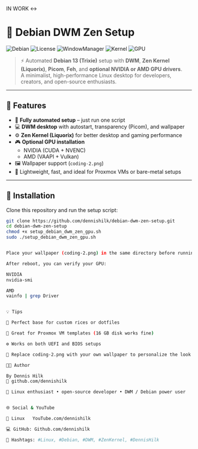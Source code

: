 IN WORK <->

# 🧠 Debian DWM Zen Setup

![Debian](https://img.shields.io/badge/Debian-13%20Trixie-A81D33?logo=debian&logoColor=white)
![License](https://img.shields.io/badge/License-MIT-blue)
![WindowManager](https://img.shields.io/badge/WM-DWM-blue)
![Kernel](https://img.shields.io/badge/Kernel-Zen%20(Liquorix)-brightgreen)
![GPU](https://img.shields.io/badge/GPU-NVIDIA%20%7C%20AMD-orange)

> ⚡️ Automated **Debian 13 (Trixie)** setup with **DWM**, **Zen Kernel (Liquorix)**, **Picom**, **Feh**, and **optional NVIDIA or AMD GPU drivers**.  
> A minimalist, high-performance Linux desktop for developers, creators, and open-source enthusiasts.

---

## 🚀 Features

- 🧱 **Fully automated setup** – just run one script  
- 💻 **DWM desktop** with autostart, transparency (Picom), and wallpaper  
- ⚙️ **Zen Kernel (Liquorix)** for better desktop and gaming performance  
- 🎮 **Optional GPU installation**
  - NVIDIA (CUDA + NVENC)
  - AMD (VAAPI + Vulkan)
- 🖼️ Wallpaper support (`coding-2.png`)
- 🧠 Lightweight, fast, and ideal for Proxmox VMs or bare-metal setups

---

## 🧩 Installation

Clone this repository and run the setup script:

```bash
git clone https://github.com/dennishilk/debian-dwm-zen-setup.git
cd debian-dwm-zen-setup
chmod +x setup_debian_dwm_zen_gpu.sh
sudo ./setup_debian_dwm_zen_gpu.sh


Place your wallpaper (coding-2.png) in the same directory before running the script.

After reboot, you can verify your GPU:

NVIDIA
nvidia-smi

AMD
vainfo | grep Driver


💡 Tips

🐧 Perfect base for custom rices or dotfiles

💾 Great for Proxmox VM templates (16 GB disk works fine)

⚙️ Works on both UEFI and BIOS setups

🎨 Replace coding-2.png with your own wallpaper to personalize the look

🧑‍💻 Author

By Dennis Hilk
🔗 github.com/dennishilk

🐧 Linux enthusiast • open-source developer • DWM / Debian power user


🌐 Social & YouTube

🎥 Linux   YouTube.com/dennishilk

💻 GitHub: Github.com/dennishilk

🐧 Hashtags: #Linux, #Debian, #DWM, #ZenKernel, #DennisHilk
